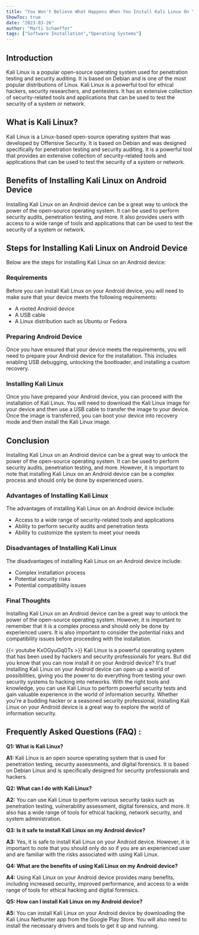 ```yaml
---
title: "You Won't Believe What Happens When You Install Kali Linux On Your Android Device!"
ShowToc: true 
date: "2023-03-26"
author: "Marti Schaeffer" 
tags: ["Software Installation","Operating Systems"]
---
```

## Introduction

Kali Linux is a popular open-source operating system used for penetration testing and security auditing. It is based on Debian and is one of the most popular distributions of Linux. Kali Linux is a powerful tool for ethical hackers, security researchers, and pentesters. It has an extensive collection of security-related tools and applications that can be used to test the security of a system or network.

## What is Kali Linux?

Kali Linux is a Linux-based open-source operating system that was developed by Offensive Security. It is based on Debian and was designed specifically for penetration testing and security auditing. It is a powerful tool that provides an extensive collection of security-related tools and applications that can be used to test the security of a system or network.

## Benefits of Installing Kali Linux on Android Device

Installing Kali Linux on an Android device can be a great way to unlock the power of the open-source operating system. It can be used to perform security audits, penetration testing, and more. It also provides users with access to a wide range of tools and applications that can be used to test the security of a system or network.

## Steps for Installing Kali Linux on Android Device

Below are the steps for installing Kali Linux on an Android device:

### Requirements

Before you can install Kali Linux on your Android device, you will need to make sure that your device meets the following requirements:

* A rooted Android device
* A USB cable
* A Linux distribution such as Ubuntu or Fedora

### Preparing Android Device

Once you have ensured that your device meets the requirements, you will need to prepare your Android device for the installation. This includes enabling USB debugging, unlocking the bootloader, and installing a custom recovery.

### Installing Kali Linux

Once you have prepared your Android device, you can proceed with the installation of Kali Linux. You will need to download the Kali Linux image for your device and then use a USB cable to transfer the image to your device. Once the image is transferred, you can boot your device into recovery mode and then install the Kali Linux image.

## Conclusion

Installing Kali Linux on an Android device can be a great way to unlock the power of the open-source operating system. It can be used to perform security audits, penetration testing, and more. However, it is important to note that installing Kali Linux on an Android device can be a complex process and should only be done by experienced users.

### Advantages of Installing Kali Linux

The advantages of installing Kali Linux on an Android device include:

* Access to a wide range of security-related tools and applications
* Ability to perform security audits and penetration tests
* Ability to customize the system to meet your needs

### Disadvantages of Installing Kali Linux

The disadvantages of installing Kali Linux on an Android device include:

* Complex installation process
* Potential security risks
* Potential compatibility issues

### Final Thoughts

Installing Kali Linux on an Android device can be a great way to unlock the power of the open-source operating system. However, it is important to remember that it is a complex process and should only be done by experienced users. It is also important to consider the potential risks and compatibility issues before proceeding with the installation.

{{< youtube KxOGyuGq0Ts >}} 
Kali Linux is a powerful operating system that has been used by hackers and security professionals for years. But did you know that you can now install it on your Android device? It's true! Installing Kali Linux on your Android device can open up a world of possibilities, giving you the power to do everything from testing your own security systems to hacking into networks. With the right tools and knowledge, you can use Kali Linux to perform powerful security tests and gain valuable experience in the world of information security. Whether you're a budding hacker or a seasoned security professional, installing Kali Linux on your Android device is a great way to explore the world of information security.

## Frequently Asked Questions (FAQ) :
**Q1: What is Kali Linux?**

**A1:** Kali Linux is an open source operating system that is used for penetration testing, security assessments, and digital forensics. It is based on Debian Linux and is specifically designed for security professionals and hackers.

**Q2: What can I do with Kali Linux?**

**A2:** You can use Kali Linux to perform various security tasks such as penetration testing, vulnerability assessment, digital forensics, and more. It also has a wide range of tools for ethical hacking, network security, and system administration.

**Q3: Is it safe to install Kali Linux on my Android device?**

**A3:** Yes, it is safe to install Kali Linux on your Android device. However, it is important to note that you should only do so if you are an experienced user and are familiar with the risks associated with using Kali Linux.

**Q4: What are the benefits of using Kali Linux on my Android device?**

**A4:** Using Kali Linux on your Android device provides many benefits, including increased security, improved performance, and access to a wide range of tools for ethical hacking and digital forensics.

**Q5: How can I install Kali Linux on my Android device?**

**A5:** You can install Kali Linux on your Android device by downloading the Kali Linux Nethunter app from the Google Play Store. You will also need to install the necessary drivers and tools to get it up and running.





